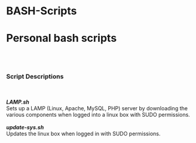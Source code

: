 # BASH-Scripts
<h1>Personal bash scripts</h1>
<br />
<br />
<h3><b>Script Descriptions</b></h3>
<br />
<br />
<b><i>LAMP.sh</i></b>
<br />
Sets up a LAMP (Linux, Apache, MySQL, PHP) server by downloading the various components when logged into a linux box with SUDO permissions.
<br />
<br />
<b><i>update-sys.sh</i></b>
<br />
Updates the linux box when logged in with SUDO permissions.

